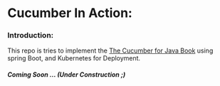 # Cucumber In Action:


### Introduction:
This repo is tries to implement the [The Cucumber for Java Book](https://www.amazon.com/Cucumber-Java-Book-Behaviour-Driven-Development/dp/1941222293)
using spring Boot, and Kubernetes for Deployment.

##### Coming Soon ... (Under Construction ;) 
